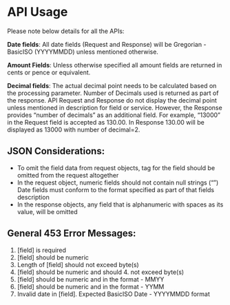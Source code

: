 # API Usage
Please note below details for all the APIs:

**Date fields**: All date fields (Request and Response) will be Gregorian -BasicISO (YYYYMMDD) unless mentioned otherwise.

**Amount Fields**: Unless otherwise specified all amount fields are returned in cents or pence or equivalent.

**Decimal fields**: The actual decimal point needs to be calculated based on the processing parameter. Number of Decimals used is returned as part of the response. API Request and Response do not display the decimal point unless mentioned in description for field or service. However, the Response provides “number of decimals” as an additional field. For example, “13000” in the Request field is accepted as 130.00. In Response 130.00 will be displayed as 13000 with number of decimal=2.

## JSON Considerations:

* To omit the field data from request objects, tag for the field should be omitted from the request altogether
* In the request object, numeric fields should not contain null strings (“”)
Date fields must conform to the format specified as part of that fields description
* In the response objects, any field that is alphanumeric with spaces as its value, will be omitted

## General 453 Error Messages:

1. [field] is required
2. [field] should be numeric
3. Length of [field] should not exceed <n> byte(s)
4. [field] should be numeric and should 4. not exceed <n> byte(s)
5. [field] should be numeric and in the format - MMYY
6. [field] should be numeric and in the format - YYMM
7. Invalid date in [field]. Expected BasicISO Date - YYYYMMDD format
